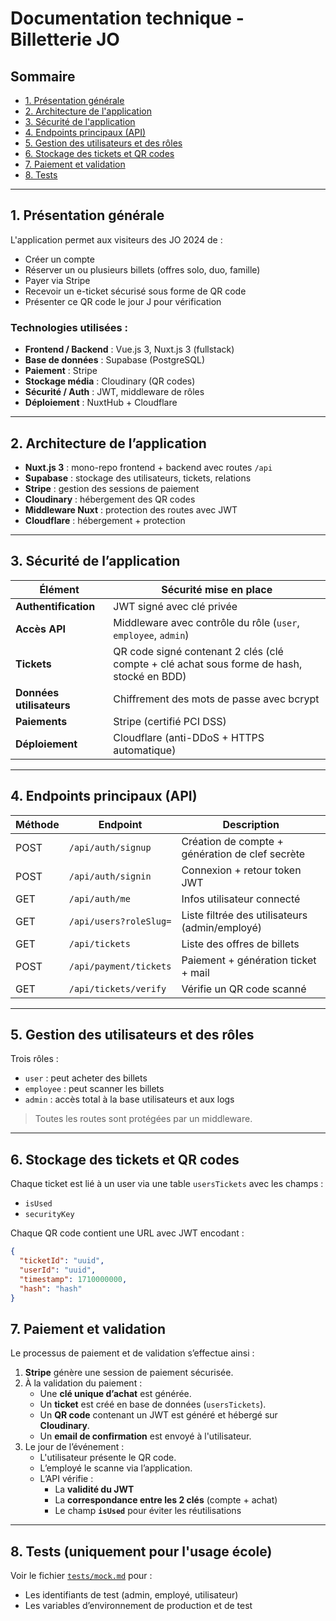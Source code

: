 # Documentation technique - Billetterie JO

## Sommaire
- [1. Présentation générale](#1-présentation-générale)
- [2. Architecture de l'application](#2-architecture-de-lapplication)
- [3. Sécurité de l'application](#3-sécurité-de-lapplication)
- [4. Endpoints principaux (API)](#4-endpoints-principaux-api)
- [5. Gestion des utilisateurs et des rôles](#5-gestion-des-utilisateurs-et-des-rôles)
- [6. Stockage des tickets et QR codes](#6-stockage-des-tickets-et-qr-codes)
- [7. Paiement et validation](#7-paiement-et-validation)
- [8. Tests](#8-tests)

---

## 1. Présentation générale

L'application permet aux visiteurs des JO 2024 de :
- Créer un compte
- Réserver un ou plusieurs billets (offres solo, duo, famille)
- Payer via Stripe
- Recevoir un e-ticket sécurisé sous forme de QR code
- Présenter ce QR code le jour J pour vérification

### Technologies utilisées :
- **Frontend / Backend** : Vue.js 3, Nuxt.js 3 (fullstack)
- **Base de données** : Supabase (PostgreSQL)
- **Paiement** : Stripe
- **Stockage média** : Cloudinary (QR codes)
- **Sécurité / Auth** : JWT, middleware de rôles
- **Déploiement** : NuxtHub + Cloudflare

---

## 2. Architecture de l’application

- **Nuxt.js 3** : mono-repo frontend + backend avec routes `/api`
- **Supabase** : stockage des utilisateurs, tickets, relations
- **Stripe** : gestion des sessions de paiement
- **Cloudinary** : hébergement des QR codes
- **Middleware Nuxt** : protection des routes avec JWT
- **Cloudflare** : hébergement + protection

---

## 3. Sécurité de l’application

| Élément              | Sécurité mise en place |
|----------------------|------------------------|
| **Authentification** | JWT signé avec clé privée |
| **Accès API**        | Middleware avec contrôle du rôle (`user`, `employee`, `admin`) |
| **Tickets**          | QR code signé contenant 2 clés (clé compte + clé achat sous forme de hash, stocké en BDD) |
| **Données utilisateurs** | Chiffrement des mots de passe avec bcrypt |
| **Paiements**        | Stripe (certifié PCI DSS) |
| **Déploiement**      | Cloudflare (anti-DDoS + HTTPS automatique) |

---

## 4. Endpoints principaux (API)

| Méthode | Endpoint                 | Description |
|---------|--------------------------|-------------|
| POST    | `/api/auth/signup`       | Création de compte + génération de clef secrète |
| POST    | `/api/auth/signin`       | Connexion + retour token JWT |
| GET     | `/api/auth/me`           | Infos utilisateur connecté |
| GET     | `/api/users?roleSlug=`   | Liste filtrée des utilisateurs (admin/employé) |
| GET     | `/api/tickets`           | Liste des offres de billets |
| POST    | `/api/payment/tickets`   | Paiement + génération ticket + mail |
| GET     | `/api/tickets/verify`    | Vérifie un QR code scanné |

---

## 5. Gestion des utilisateurs et des rôles

Trois rôles :
- `user` : peut acheter des billets
- `employee` : peut scanner les billets
- `admin` : accès total à la base utilisateurs et aux logs

> Toutes les routes sont protégées par un middleware.

---

## 6. Stockage des tickets et QR codes

Chaque ticket est lié à un user via une table `usersTickets` avec les champs :
- `isUsed`
- `securityKey`

Chaque QR code contient une URL avec JWT encodant :

```json
{
  "ticketId": "uuid",
  "userId": "uuid",
  "timestamp": 1710000000,
  "hash": "hash"
}
```

## 7. Paiement et validation

Le processus de paiement et de validation s’effectue ainsi :

1. **Stripe** génère une session de paiement sécurisée.
2. À la validation du paiement :
   - Une **clé unique d’achat** est générée.
   - Un **ticket** est créé en base de données (`usersTickets`).
   - Un **QR code** contenant un JWT est généré et hébergé sur **Cloudinary**.
   - Un **email de confirmation** est envoyé à l'utilisateur.
3. Le jour de l’événement :
   - L'utilisateur présente le QR code.
   - L’employé le scanne via l’application.
   - L’API vérifie :
     - La **validité du JWT**
     - La **correspondance entre les 2 clés** (compte + achat)
     - Le champ **`isUsed`** pour éviter les réutilisations

---

## 8. Tests (uniquement pour l'usage école)

Voir le fichier [`tests/mock.md`](tests/mock.md) pour :
- Les identifiants de test (admin, employé, utilisateur)
- Les variables d’environnement de production et de test
